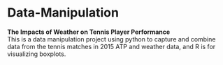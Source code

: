 # Data-Manipulation
<b>The Impacts of Weather on Tennis Player Performance</b><br>
This is a data manipulation project using python to capture and combine data from the tennis matches in 2015 ATP and weather data, and R is for visualizing boxplots.
